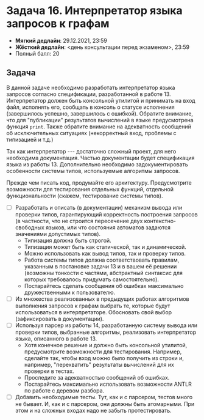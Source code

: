 # Задача 16. Интерпретатор языка запросов к графам

* **Мягкий дедлайн**: 29.12.2021, 23:59
* **Жёсткий дедлайн**: <день консультации перед экзаменом>, 23:59
* Полный балл: 20


## Задача
В данной задаче необходимо разработать интерпретатор языка запросов согласно спецификации, разработанной в работе 13. Интерпретатор должен быть консольной утилитой и принимать на вход файл, исполнять его, сообщать в консоль о статусе исполнения (завершилось успешно, завершилось с ошибкой). Обратите внимание, что для "публикации" результатов вычислений в языке предусмотрена функция ```print```. Также обратите внимание на адекватность сообщений об исключительных ситуациях (некорректный вход, проблемы с типизацией и т.д.)

Так как интерпретатор --- достаточно сложный проект, для него необходима документация. Частью документации будет спецификация языка из работы 13. Дополнительно необходимо задокументировать особенности системы типов, используемые алгоритмы запросов.

Прежде чем писать код, продумайте его архитектуру. Предусмотрите возможности для тестирования отдельных функций, отдельной функциональности (скажем, тестирование системы типов).

 - [ ] Разработать и описать (в документации) механизм вывода или проверки типов, гарантирующий корректность построения запросов (в частности, что не строится пересечение двух контекстно-свободных языков, или что состояния автоматов задаются значениями допустимых типов).
   - Типизация должна быть строгой.
   - Типизация может быть как статической, так и динамической.
   - Можно использовать как вывод типов, так и проверку типов.
   - Работа системы типов должна соответствовать правилам, указанным в постановке задачи 13 и в вашем её решении (возможны тонкости с частями, абстрактный синтаксис для которых требовалось придумать самостоятельно).
   - Постарайтесь сделать сообщения об ошибках максимально дружественными к пользователю.
 - [ ] Из множества реализованных в предыдущих работах алгоритмов выполнения запросов к графам выбрать те, которые будут использоваться в интерпретаторе. Обосновать свой выбор (зафиксировать в документации).
 - [ ] Используя парсер из работы 14, разработанную систему вывода или проверки типов, выбранные алгоритмы, реализовать интерпретатор языка, описанного в работе 13.
   - Хотя конечное решение и должно быть консольной утилитой, предусмотрите возможности для тестирования. Например, сделайте так, чтобы вход можно было получить из строки и, например, "перехватить" результаты вычислений для их проверки в тестах.
   - Проследите за адекватностью сообщений об ошибках.
   - Постарайтесь максимально использовать возможности ANTLR по работе с деревом разбора.
 - [ ] Добавить необходимые тесты. Тут, как и с парсером, тестов много не бывает. И, как и с парсером, они должны быть атомарными. При этом и на сложных входах надо не забыть протестировать.
